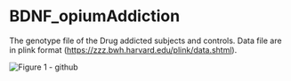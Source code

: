 # BDNF_opiumAddiction

The genotype file of the Drug addicted subjects and controls. Data file are in plink format (https://zzz.bwh.harvard.edu/plink/data.shtml).


![Figure 1 - github](https://user-images.githubusercontent.com/28807444/142261838-adf89775-111a-41b1-9c98-cb44cf68efed.jpg)
